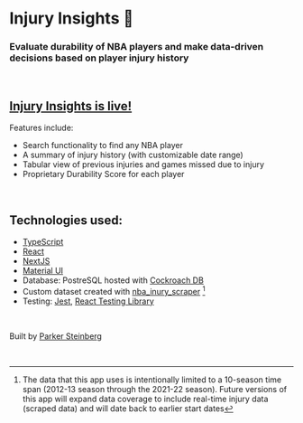 # Injury Insights 🏀

### Evaluate durability of NBA players and make data-driven decisions based on player injury history

<br>

## [Injury Insights is live!](https://injury-insights.vercel.app/)

Features include:

- Search functionality to find any NBA player
- A summary of injury history (with customizable date range)
- Tabular view of previous injuries and games missed due to injury
- Proprietary Durability Score for each player

<br>

## Technologies used:

- [TypeScript](https://www.typescriptlang.org/)
- [React](https://reactjs.org/)
- [NextJS](https://nextjs.org/)
- [Material UI](https://mui.com/)
- Database: PostreSQL hosted with [Cockroach DB](https://www.cockroachlabs.com/)
- Custom dataset created with [nba_inury_scraper](https://github.com/parkersteinberg/nba-injury-scraper) [^1]
- Testing: [Jest](https://jestjs.io/), [React Testing Library](https://testing-library.com/docs/react-testing-library/intro/)


<br>

Built by [Parker Steinberg](https://github.com/parkersteinberg)

<br>

[^1]: The data that this app uses is intentionally limited to a 10-season time span (2012-13 season through the 2021-22 season). Future versions of this app will expand data coverage to include real-time injury data (scraped data) and will date back to earlier start dates
